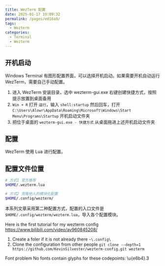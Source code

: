```yaml
---
title: WezTerm 配置
date: 2025-01-17 19:09:32
permalink: /pages/ed16a9/
tags:
  - Wezterm
categories:
  - Terminal
  - Wezterm
---
```


## 开机启动

Windows Terminal 有图形配置界面，可以选择开机启动。如果需要开机自动运行 WezTerm，需要自己手动配置。

1. 进入 WezTerm 安装目录，选中 wezterm-gui.exe 右键创建快捷方式，按照提示放置到桌面备用
2. `Win + R` 打开 `运行`，输入 `shell:startup` 然后回车，打开 `C:\Users\Alowr\AppData\Roaming\Microsoft\Windows\Start Menu\Programs\Startup` 开机启动文件夹
3. 把位于桌面的 `wezterm-gui.exe - 快捷方式` 从桌面拖进上述开机启动文件夹

## 配置

WezTerm 使用 Lua 进行配置。

## 配置文件位置

```bash
# 方式1 官方推荐
$HOME/.wezterm.lua

# 方式2 克隆他人的模块化配置
$HOME/.config/wezterm/
```

本系列文章采用第二种配置方式，配置的入口文件是 `$HOME/.config/wezterm/wezterm.lua`，导入各个配置模块。

Here is the first tutorial for my wezterm config https://www.bilibili.com/video/av960845208/

1. Create a foler if it is not already there `~\.config\`
2. Clone the configuration from other people `git clone --depth=1 https://github.com/KevinSilvester/wezterm-config.git wezterm`

Font problem
No fonts contain glyphs for these codepoints:
\u{e6b4}.3
